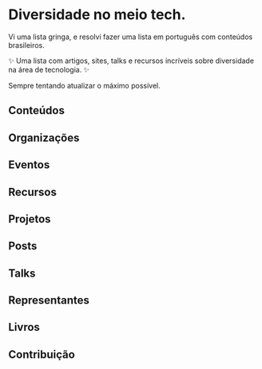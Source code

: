 # Diversidade no meio tech.

Vi uma lista gringa, e resolvi fazer uma lista em português com conteúdos brasileiros. 

✨ Uma lista com artigos, sites, talks e recursos incríveis sobre diversidade na área de tecnologia. ✨ <br>

Sempre tentando atualizar o máximo possível.
  
## Conteúdos 



## Organizações





## Eventos



## Recursos






## Projetos




## Posts




## Talks



## Representantes



## Livros



## Contribuição


